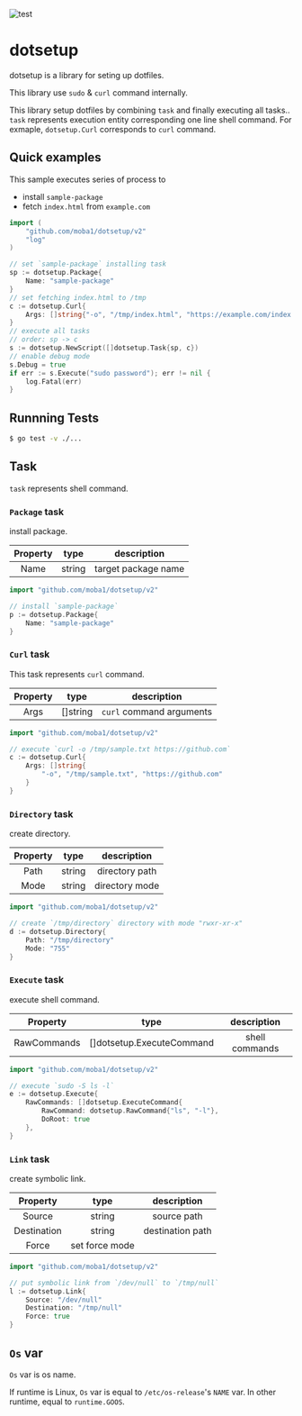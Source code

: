 ![test](https://github.com/moba1/dotsetup/actions/workflows/test.yml/badge.svg)

# dotsetup

dotsetup is a library for seting up dotfiles.

This library use `sudo` & `curl` command internally.

This library setup dotfiles by combining `task` and finally executing all tasks..
`task` represents execution entity corresponding one line shell command.
For exmaple, `dotsetup.Curl` corresponds to `curl` command.

## Quick examples

This sample executes series of process to

- install `sample-package`
- fetch `index.html` from `example.com`

```go
import (
	"github.com/moba1/dotsetup/v2"
	"log"
)

// set `sample-package` installing task
sp := dotsetup.Package{
	Name: "sample-package"
}
// set fetching index.html to /tmp
c := dotsetup.Curl{
	Args: []string{"-o", "/tmp/index.html", "https://example.com/index.html"}
}
// execute all tasks
// order: sp -> c
s := dotsetup.NewScript([]dotsetup.Task{sp, c})
// enable debug mode
s.Debug = true
if err := s.Execute("sudo password"); err != nil {
	log.Fatal(err)
}
```

## Runnning Tests
```bash
$ go test -v ./...
```

## Task

`task` represents shell command.

### `Package` task

install package.

| Property | type | description |
|:--------:|:----:|:-----------:|
| Name     | string | target package name |

```go
import "github.com/moba1/dotsetup/v2"

// install `sample-package`
p := dotsetup.Package{
	Name: "sample-package"
}
```

### `Curl` task

This task represents `curl` command.

| Property | type | description |
|:--------:|:----:|:-----------:|
| Args     | []string | `curl` command arguments |

```go
import "github.com/moba1/dotsetup/v2"

// execute `curl -o /tmp/sample.txt https://github.com`
c := dotsetup.Curl{
	Args: []string{
		"-o", "/tmp/sample.txt", "https://github.com"
	}
}
```

### `Directory` task

create directory.

| Property | type | description |
|:--------:|:----:|:-----------:|
| Path     | string | directory path |
| Mode     | string | directory mode |

```go
import "github.com/moba1/dotsetup/v2"

// create `/tmp/directory` directory with mode "rwxr-xr-x"
d := dotsetup.Directory{
	Path: "/tmp/directory"
	Mode: "755"
}
```

### `Execute` task

execute shell command.

| Property | type | description |
|:--------:|:----:|:-----------:|
| RawCommands | []dotsetup.ExecuteCommand | shell commands |

```go
import "github.com/moba1/dotsetup/v2"

// execute `sudo -S ls -l`
e := dotsetup.Execute{
	RawCommands: []dotsetup.ExecuteCommand{
		RawCommand: dotsetup.RawCommand{"ls", "-l"},
		DoRoot: true
	},
}
```

### `Link` task

create symbolic link.

| Property | type | description |
|:--------:|:----:|:-----------:|
| Source   | string | source path |
| Destination | string | destination path |
| Force    | set force mode |

```go
import "github.com/moba1/dotsetup/v2"

// put symbolic link from `/dev/null` to `/tmp/null`
l := dotsetup.Link{
	Source: "/dev/null"
	Destination: "/tmp/null"
	Force: true
}
```

## `Os` var
`Os` var is os name.

If runtime is Linux, `Os` var is equal to `/etc/os-release`'s `NAME` var.
In other runtime, equal to `runtime.GOOS`.

